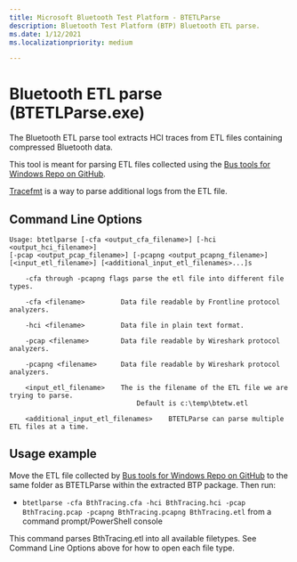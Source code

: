 ```yaml
---
title: Microsoft Bluetooth Test Platform - BTETLParse
description: Bluetooth Test Platform (BTP) Bluetooth ETL parse.
ms.date: 1/12/2021
ms.localizationpriority: medium

---
```

# Bluetooth ETL parse (BTETLParse.exe)

The Bluetooth ETL parse tool extracts HCI traces from ETL files containing compressed Bluetooth data.

This tool is meant for parsing ETL files collected using the [Bus tools for Windows Repo on GitHub](https://github.com/microsoft/busiotools/blob/master/bluetooth/tracing/readme.md).

[Tracefmt](https://docs.microsoft.com/windows-hardware/drivers/devtest/tracefmt)
is a way to parse additional logs from the ETL file. 

## Command Line Options
```
Usage: btetlparse [-cfa <output_cfa_filename>] [-hci <output_hci_filename>]
[-pcap <output_pcap_filename>] [-pcapng <output_pcapng_filename>]
[<input_etl_filename>] [<additional_input_etl_filenames>...]s

    -cfa through -pcapng flags parse the etl file into different file types.

    -cfa <filename>         Data file readable by Frontline protocol analyzers.

    -hci <filename>         Data file in plain text format.

    -pcap <filename>        Data file readable by Wireshark protocol analyzers.
        
    -pcapng <filename>      Data file readable by Wireshark protocol analyzers.

    <input_etl_filename>    The is the filename of the ETL file we are trying to parse.
                                Default is c:\temp\btetw.etl

    <additional_input_etl_filenames>    BTETLParse can parse multiple ETL files at a time.
```

## Usage example
Move the ETL file collected by [Bus tools for Windows Repo on GitHub](https://github.com/microsoft/busiotools/blob/master/bluetooth/tracing/readme.md) to the same folder as BTETLParse within the extracted BTP package. Then run:

- `btetlparse -cfa BthTracing.cfa -hci BthTracing.hci -pcap BthTracing.pcap -pcapng BthTracing.pcapng BthTracing.etl` from a command prompt/PowerShell console

This command parses BthTracing.etl into all available filetypes. See Command Line Options above for how to open each file type.